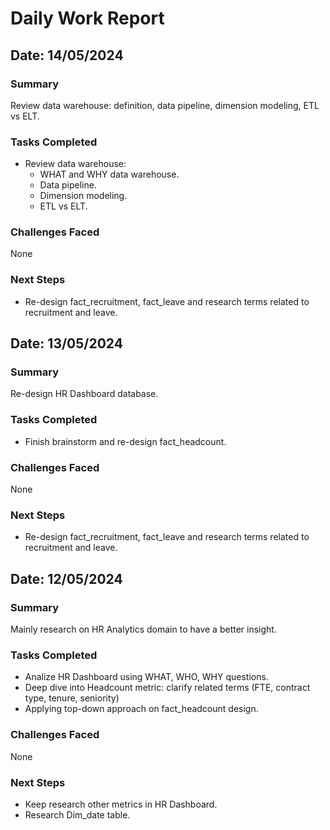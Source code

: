 # Daily Work Report

## Date: 14/05/2024

### Summary

Review data warehouse: definition, data pipeline, dimension modeling, ETL vs ELT.

### Tasks Completed

- Review data warehouse: 
    - WHAT and WHY data warehouse.
    - Data pipeline.
    - Dimension modeling.
    - ETL vs ELT.

### Challenges Faced

None

### Next Steps

- Re-design fact_recruitment, fact_leave and research terms related to recruitment and leave.

## Date: 13/05/2024

### Summary

Re-design HR Dashboard database.

### Tasks Completed

- Finish brainstorm and re-design fact_headcount.

### Challenges Faced

None

### Next Steps

- Re-design fact_recruitment, fact_leave and research terms related to recruitment and leave.


## Date: 12/05/2024

### Summary

Mainly research on HR Analytics domain to have a better insight.

### Tasks Completed

- Analize HR Dashboard using WHAT, WHO, WHY questions.
- Deep dive into Headcount metric: clarify related terms (FTE, contract type, tenure, seniority)
- Applying top-down approach on fact_headcount design.

### Challenges Faced

None

### Next Steps

- Keep research other metrics in HR Dashboard.
- Research Dim_date table.



